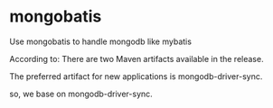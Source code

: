 # mongobatis
Use mongobatis to handle mongodb like mybatis

According to:
There are two Maven artifacts available in the release. 

The preferred artifact for new applications is mongodb-driver-sync.

so, we base on mongodb-driver-sync.

